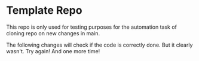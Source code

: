 # Template Repo

This repo is only used for testing purposes for the automation task of cloning repo on new changes in main.

The following changes will check if the code is correctly done.
But it clearly wasn't.
Try again!
And one more time!